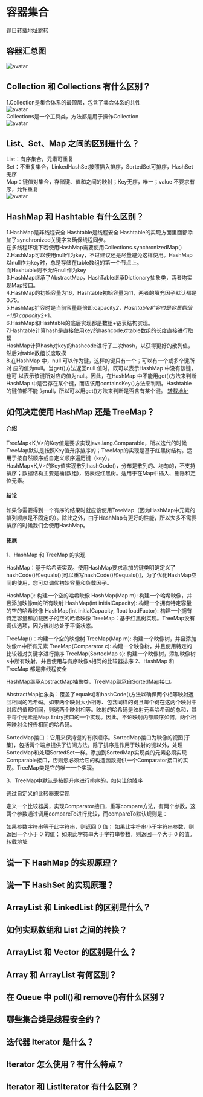 # 容器集合
[题目转载地址跳转](https://blog.csdn.net/fangchao2011/article/details/89203535)

## 容器汇总图
  ![avatar](collection1.png)
## Collection 和 Collections 有什么区别？
1.Collection是集合体系的最顶层，包含了集合体系的共性
  <br>
  ![avatar](collection2.png)
  <br>
  Collections是一个工具类，方法都是用于操作Collection
  <br>
  ![avatar](collection3.png)

## List、Set、Map 之间的区别是什么？
 List：有序集合，元素可重复 
 <br>
 Set：不重复集合，LinkedHashSet按照插入排序，SortedSet可排序，HashSet无序
 <br>
 Map：键值对集合，存储键、值和之间的映射；Key无序，唯一；value 不要求有序，允许重复
 <br>
  ![avatar](collection4.png)


## HashMap 和 Hashtable 有什么区别？
1.HashMap是非线程安全 Hashtable是线程安全 Hashtable的实现方面里面都添加了synchronized关键字来确保线程同步。<br>
在多线程环境下若使用HashMap需要使用Collections.synchronizedMap()<br>
2.HashMap可以使用null作为key，不过建议还是尽量避免这样使用。HashMap以null作为key时，总是存储在table数组的第一个节点上。<br>
而Hashtable则不允许null作为key<br>
3.HashMap继承了AbstractMap，HashTable继承Dictionary抽象类，两者均实现Map接口。<br>
4.HashMap的初始容量为16，Hashtable初始容量为11，两者的填充因子默认都是0.75。<br>
5.HashMap扩容时是当前容量翻倍即:capacity*2，Hashtable扩容时是容量翻倍+1即:capacity*2+1。<br>
6.HashMap和Hashtable的底层实现都是数组+链表结构实现。<br>
7.Hashtable计算hash是直接使用key的hashcode对table数组的长度直接进行取模<br>
HashMap计算hash对key的hashcode进行了二次hash，以获得更好的散列值，然后对table数组长度取摸<br>
8.在HashMap 中，null 可以作为键，这样的键只有一个；可以有一个或多个键所对
应的值为null。当get()方法返回null 值时，既可以表示HashMap 中没有该键，也可
以表示该键所对应的值为null。因此，在HashMap 中不能用get()方法来判断HashMap 中是否存在某个键，而应该用containsKey()方法来判断。Hashtable 的键值都不能
为null，所以可以用get()方法来判断是否含有某个键。
[转载地址](https://blog.csdn.net/qq_35181209/article/details/74503362?utm_medium=distribute.pc_relevant.none-task-blog-BlogCommendFromMachineLearnPai2-2.control&depth_1-utm_source=distribute.pc_relevant.none-task-blog-BlogCommendFromMachineLearnPai2-2.control)

## 如何决定使用 HashMap 还是 TreeMap？
#### 介绍
TreeMap<K,V>的Key值是要求实现java.lang.Comparable，所以迭代的时候TreeMap默认是按照Key值升序排序的；TreeMap的实现是基于红黑树结构。适用于按自然顺序或自定义顺序遍历键（key）。<br>
HashMap<K,V>的Key值实现散列hashCode()，分布是散列的、均匀的，不支持排序；数据结构主要是桶(数组)，链表或红黑树。适用于在Map中插入、删除和定位元素。<br>
#### 结论
如果你需要得到一个有序的结果时就应该使用TreeMap（因为HashMap中元素的排列顺序是不固定的）。除此之外，由于HashMap有更好的性能，所以大多不需要排序的时候我们会使用HashMap。<br>
#### 拓展
1、HashMap 和 TreeMap 的实现

HashMap：基于哈希表实现。使用HashMap要求添加的键类明确定义了hashCode()和equals()[可以重写hashCode()和equals()]，为了优化HashMap空间的使用，您可以调优初始容量和负载因子。

HashMap(): 构建一个空的哈希映像
HashMap(Map m): 构建一个哈希映像，并且添加映像m的所有映射
HashMap(int initialCapacity): 构建一个拥有特定容量的空的哈希映像
HashMap(int initialCapacity, float loadFactor): 构建一个拥有特定容量和加载因子的空的哈希映像
TreeMap：基于红黑树实现。TreeMap没有调优选项，因为该树总处于平衡状态。

TreeMap()：构建一个空的映像树
TreeMap(Map m): 构建一个映像树，并且添加映像m中所有元素
TreeMap(Comparator c): 构建一个映像树，并且使用特定的比较器对关键字进行排序
TreeMap(SortedMap s): 构建一个映像树，添加映像树s中所有映射，并且使用与有序映像s相同的比较器排序
2、HashMap 和 TreeMap 都是非线程安全

HashMap继承AbstractMap抽象类，TreeMap继承自SortedMap接口。

AbstractMap抽象类：覆盖了equals()和hashCode()方法以确保两个相等映射返回相同的哈希码。如果两个映射大小相等、包含同样的键且每个键在这两个映射中对应的值都相同，则这两个映射相等。映射的哈希码是映射元素哈希码的总和，其中每个元素是Map.Entry接口的一个实现。因此，不论映射内部顺序如何，两个相等映射会报告相同的哈希码。

SortedMap接口：它用来保持键的有序顺序。SortedMap接口为映像的视图(子集)，包括两个端点提供了访问方法。除了排序是作用于映射的键以外，处理SortedMap和处理SortedSet一样。添加到SortedMap实现类的元素必须实现Comparable接口，否则您必须给它的构造函数提供一个Comparator接口的实现。TreeMap类是它的唯一一个实现。

3、TreeMap中默认是按照升序进行排序的，如何让他降序

通过自定义的比较器来实现

定义一个比较器类，实现Comparator接口，重写compare方法，有两个参数，这两个参数通过调用compareTo进行比较，而compareTo默认规则是：

如果参数字符串等于此字符串，则返回 0 值；
如果此字符串小于字符串参数，则返回一个小于 0 的值；
如果此字符串大于字符串参数，则返回一个大于 0 的值。
[转载地址](https://www.cnblogs.com/javazhiyin/p/11652526.html)

## 说一下 HashMap 的实现原理？

## 说一下 HashSet 的实现原理？

## ArrayList 和 LinkedList 的区别是什么？

## 如何实现数组和 List 之间的转换？

## ArrayList 和 Vector 的区别是什么？

## Array 和 ArrayList 有何区别？

## 在 Queue 中 poll()和 remove()有什么区别？

## 哪些集合类是线程安全的？

## 迭代器 Iterator 是什么？

## Iterator 怎么使用？有什么特点？

## Iterator 和 ListIterator 有什么区别？


